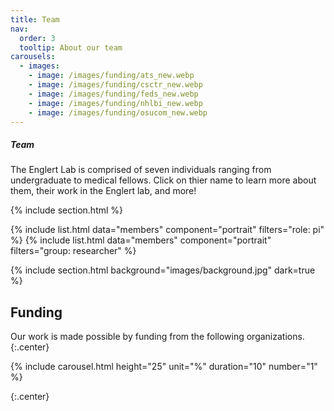 ```yaml
---
title: Team
nav:
  order: 3
  tooltip: About our team
carousels:
  - images: 
    - image: /images/funding/ats_new.webp
    - image: /images/funding/csctr_new.webp
    - image: /images/funding/feds_new.webp
    - image: /images/funding/nhlbi_new.webp
    - image: /images/funding/osucom_new.webp
---
```


<h5>Team</h5>

The Englert Lab is comprised of seven individuals ranging from undergraduate to medical fellows. Click on thier name to learn more about them, their work in the Englert lab, and more!

{% include section.html %}

{% include list.html data="members" component="portrait" filters="role: pi" %}
{% include list.html data="members" component="portrait" filters="group: researcher" %}

{% include section.html background="images/background.jpg" dark=true %}

## Funding

Our work is made possible by funding from the following organizations.
{:.center}

{% include carousel.html height="25" unit="%" duration="10" number="1" %}

{:.center}